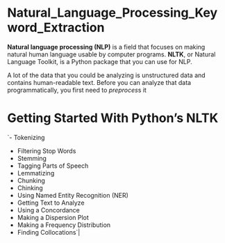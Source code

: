 # Natural_Language_Processing_Keyword_Extraction
**Natural language processing (NLP)** is a field that focuses on making natural human language usable by computer programs. **NLTK**, or Natural Language Toolkit, is a Python package that you can use for NLP.

A lot of the data that you could be analyzing is unstructured data and contains human-readable text. Before you can analyze that data programmatically, you first need to *preproces*s it
# Getting Started With Python’s NLTK
  `- Tokenizing
   - Filtering Stop Words
   - Stemming
   - Tagging Parts of Speech
   - Lemmatizing
   - Chunking
   - Chinking
   - Using Named Entity Recognition (NER)
   - Getting Text to Analyze
   - Using a Concordance
   - Making a Dispersion Plot
   - Making a Frequency Distribution
   - Finding Collocations`|

